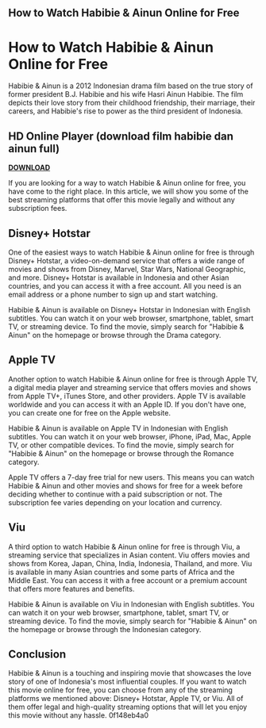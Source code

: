## How to Watch Habibie & Ainun Online for Free

  
# How to Watch Habibie & Ainun Online for Free
 
Habibie & Ainun is a 2012 Indonesian drama film based on the true story of former president B.J. Habibie and his wife Hasri Ainun Habibie. The film depicts their love story from their childhood friendship, their marriage, their careers, and Habibie's rise to power as the third president of Indonesia.
 
## HD Online Player (download film habibie dan ainun full)


[**DOWNLOAD**](https://www.google.com/url?q=https%3A%2F%2Ftinurll.com%2F2tKIu2&sa=D&sntz=1&usg=AOvVaw0Rg6vzBJBE1Ka4yMcL2xPT)

 
If you are looking for a way to watch Habibie & Ainun online for free, you have come to the right place. In this article, we will show you some of the best streaming platforms that offer this movie legally and without any subscription fees.
 
## Disney+ Hotstar
 
One of the easiest ways to watch Habibie & Ainun online for free is through Disney+ Hotstar, a video-on-demand service that offers a wide range of movies and shows from Disney, Marvel, Star Wars, National Geographic, and more. Disney+ Hotstar is available in Indonesia and other Asian countries, and you can access it with a free account. All you need is an email address or a phone number to sign up and start watching.
 
Habibie & Ainun is available on Disney+ Hotstar in Indonesian with English subtitles. You can watch it on your web browser, smartphone, tablet, smart TV, or streaming device. To find the movie, simply search for "Habibie & Ainun" on the homepage or browse through the Drama category.
 
## Apple TV
 
Another option to watch Habibie & Ainun online for free is through Apple TV, a digital media player and streaming service that offers movies and shows from Apple TV+, iTunes Store, and other providers. Apple TV is available worldwide and you can access it with an Apple ID. If you don't have one, you can create one for free on the Apple website.
 
Habibie & Ainun is available on Apple TV in Indonesian with English subtitles. You can watch it on your web browser, iPhone, iPad, Mac, Apple TV, or other compatible devices. To find the movie, simply search for "Habibie & Ainun" on the homepage or browse through the Romance category.
 
Apple TV offers a 7-day free trial for new users. This means you can watch Habibie & Ainun and other movies and shows for free for a week before deciding whether to continue with a paid subscription or not. The subscription fee varies depending on your location and currency.
 
## Viu
 
A third option to watch Habibie & Ainun online for free is through Viu, a streaming service that specializes in Asian content. Viu offers movies and shows from Korea, Japan, China, India, Indonesia, Thailand, and more. Viu is available in many Asian countries and some parts of Africa and the Middle East. You can access it with a free account or a premium account that offers more features and benefits.
 
Habibie & Ainun is available on Viu in Indonesian with English subtitles. You can watch it on your web browser, smartphone, tablet, smart TV, or streaming device. To find the movie, simply search for "Habibie & Ainun" on the homepage or browse through the Indonesian category.
 
## Conclusion
 
Habibie & Ainun is a touching and inspiring movie that showcases the love story of one of Indonesia's most influential couples. If you want to watch this movie online for free, you can choose from any of the streaming platforms we mentioned above: Disney+ Hotstar, Apple TV, or Viu. All of them offer legal and high-quality streaming options that will let you enjoy this movie without any hassle.
 0f148eb4a0
